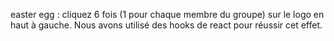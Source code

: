 easter egg : cliquez 6 fois (1 pour chaque membre du groupe) sur le logo en haut à gauche.
Nous avons utilisé des hooks de react pour réussir cet effet.
